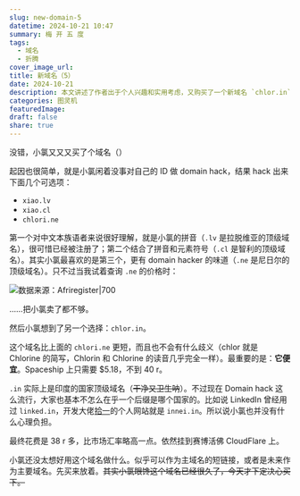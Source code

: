 ```yaml
---
slug: new-domain-5
datetime: 2024-10-21 10:47
summary: 梅 开 五 度
tags:
  - 域名
  - 折腾
cover_image_url: 
title: 新域名（5）
date: 2024-10-21
description: 本文讲述了作者出于个人兴趣和实用考虑，又购买了一个新域名 `chlor.in`。作者通过 domain hack 探索了几个域名选项，包括 `xiao.lv`、`xiao.cl` 和 `chlori.ne`，但由于价格或已被注册等原因，最终选择了更短且便宜的 `chlor.in`。这个域名利用了氯元素的简写与印度的国家顶级域名 `.in` 相结合，既有创意又经济实惠。购买完成后，作者将该域名挂到了 CloudFlare 上，暂时未决定具体用途，可能是用于短链接或未来作为主要域名。
categories: 图灵机
featuredImage: 
draft: false
share: true
---
```

没错，小氯又又又买了个域名（）

起因也很简单，就是小氯闲着没事对自己的 ID 做 domain hack，结果 hack 出来下面几个可选项：

- `xiao.lv`
- `xiao.cl`
- `chlori.ne`

第一个对中文本族语者来说很好理解，就是小氯的拼音（`.lv` 是拉脱维亚的顶级域名），很可惜已经被注册了；第二个结合了拼音和元素符号（`.cl` 是智利的顶级域名）。其实小氯最喜欢的是第三个，更有 domain hacker 的味道（`.ne` 是尼日尔的顶级域名）。只不过当我试着查询 `.ne` 的价格时：

![数据来源：Afriregister|700](https://img.clnya.fun/IMG-20241021102742.avif)

……把小氯卖了都不够。

然后小氯想到了另一个选择：`chlor.in`。

这个域名比上面的 `chlori.ne` 更短，而且也不会有什么歧义（chlor 就是 Chlorine 的简写，Chlorin 和 Chlorine 的读音几乎完全一样）。最重要的是：**它便宜**。Spaceship 上只需要 \$5.18，不到 40 r。

`.in` 实际上是印度的国家顶级域名（~~干净又卫生呐~~）。不过现在 Domain hack 这么流行，大家也基本不怎么在乎一个后缀是哪个国家的。比如说 LinkedIn 曾经用过 `linked.in`，开发大佬[拾一](https://innei.in)的个人网站就是 `innei.in`。所以说小氯也并没有什么心理负担。

最终花费是 38 r 多，比市场汇率略高一点。依然挂到赛博活佛 CloudFlare 上。

小氯还没太想好用这个域名做什么。似乎可以作为主域名的短链接，或者是未来作为主要域名。先买来放着。~~其实小氯眼馋这个域名已经很久了，今天才下定决心买下。~~